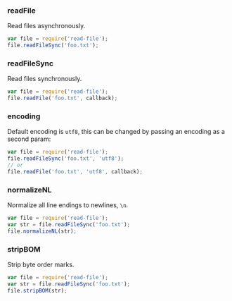 ### readFile

Read files asynchronously.

```js
var file = require('read-file');
file.readFileSync('foo.txt');
```

### readFileSync

Read files synchronously.

```js
var file = require('read-file');
file.readFile('foo.txt', callback);
```

### encoding

Default encoding is `utf8`, this can be changed by passing an encoding as a second param:

```js
var file = require('read-file');
file.readFileSync('foo.txt', 'utf8');
// or
file.readFile('foo.txt', 'utf8', callback);
```

### normalizeNL

Normalize all line endings to newlines, `\n`.

```js
var file = require('read-file');
var str = file.readFileSync('foo.txt');
file.normalizeNL(str);
```

### stripBOM

Strip byte order marks.

```js
var file = require('read-file');
var str = file.readFileSync('foo.txt');
file.stripBOM(str);
```
